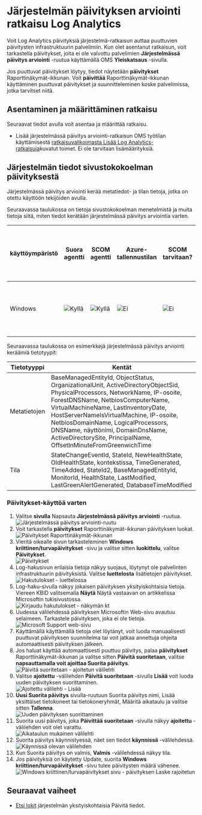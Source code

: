 <properties
    pageTitle="Järjestelmän päivityksen arviointi ratkaisu Log Analytics | Microsoft Azure"
    description="Voit Log Analytics päivityksiä järjestelmä-ratkaisun auttaa puuttuvien päivitysten infrastruktuurin palvelimiin."
    services="log-analytics"
    documentationCenter=""
    authors="bandersmsft"
    manager="jwhit"
    editor=""/>

<tags
    ms.service="log-analytics"
    ms.workload="na"
    ms.tgt_pltfrm="na"
    ms.devlang="na"
    ms.topic="article"
    ms.date="08/11/2016"
    ms.author="banders"/>

# <a name="system-update-assessment-solution-in-log-analytics"></a>Järjestelmän päivityksen arviointi ratkaisu Log Analytics

Voit Log Analytics päivityksiä järjestelmä-ratkaisun auttaa puuttuvien päivitysten infrastruktuurin palvelimiin. Kun olet asentanut ratkaisun, voit tarkastella päivitykset, joita ei ole valvottu palvelimien **Järjestelmässä päivitys arviointi** -ruutua käyttämällä OMS **Yleiskatsaus** -sivulla.

Jos puuttuvat päivitykset löytyy, tiedot näytetään **päivitykset** Raporttinäkymät-ikkunan. Voit **päivittää** Raporttinäkymät-ikkunan käyttäminen puuttuvat päivitykset ja suunnitteleminen koske palvelimissa, jotka tarvitset niitä.

## <a name="installing-and-configuring-the-solution"></a>Asentaminen ja määrittäminen ratkaisu
Seuraavat tiedot avulla voit asentaa ja määrittää ratkaisu.

- Lisää järjestelmässä päivitys arviointi-ratkaisun OMS työtilan käyttämisestä [ratkaisuvalikoimasta Lisää Log Analytics-ratkaisuja](log-analytics-add-solutions.md)kuvatut toimet.  Ei ole tarvitaan lisämäärityksiä.

## <a name="system-update-data-collection-details"></a>Järjestelmän tiedot sivustokokoelman päivityksestä

Järjestelmässä päivitys arviointi kerää metatiedot- ja tilan tietoja, jotka on otettu käyttöön tekijöiden avulla.

Seuraavassa taulukossa on tietoja sivustokokoelman menetelmistä ja muita tietoja siitä, miten tiedot kerätään järjestelmässä päivitys arviointia varten.

| käyttöympäristö | Suora agentti | SCOM agentti | Azure-tallennustilan | SCOM tarvitaan? | SCOM agentti tietojen lähetetyissä kutsuissa hallinta-ryhmä | sivustokokoelman korkojakso |
|---|---|---|---|---|---|---|
|Windows|![Kyllä](./media/log-analytics-system-update/oms-bullet-green.png)|![Kyllä](./media/log-analytics-system-update/oms-bullet-green.png)|![Ei](./media/log-analytics-system-update/oms-bullet-red.png)|            ![Ei](./media/log-analytics-system-update/oms-bullet-red.png)|![Kyllä](./media/log-analytics-system-update/oms-bullet-green.png)| Vähintään 2 kerrotaan luvulla per päivä- ja 15 minuutin päivityksen asentamisen jälkeen|

Seuraavassa taulukossa on esimerkkejä järjestelmässä päivitys arviointi keräämiä tietotyypit:

|**Tietotyyppi**|**Kentät**|
|---|---|
|Metatietojen|BaseManagedEntityId, ObjectStatus, OrganizationalUnit, ActiveDirectoryObjectSid, PhysicalProcessors, NetworkName, IP-osoite, ForestDNSName, NetbiosComputerName, VirtualMachineName, LastInventoryDate, HostServerNameIsVirtualMachine, IP-osoite, NetbiosDomainName, LogicalProcessors, DNSName, näyttönimi, DomainDnsName, ActiveDirectorySite, PrincipalName, OffsetInMinuteFromGreenwichTime|
|Tila|StateChangeEventId, StateId, NewHealthState, OldHealthState, kontekstissa, TimeGenerated, TimeAdded, StateId2, BaseManagedEntityId, MonitorId, HealthState, LastModified, LastGreenAlertGenerated, DatabaseTimeModified|


### <a name="to-work-with-updates"></a>Päivitykset-käyttöä varten

1. Valitse **sivulla** Napsauta **Järjestelmässä päivitys arviointi** -ruutua.  
    ![Järjestelmässä päivitys arviointi-ruutu](./media/log-analytics-system-update/sys-update-tile.png)
2. Voit tarkastella **päivitykset** Raporttinäkymät-ikkunan päivityksen luokat.  
    ![Päivitykset Raporttinäkymät-ikkunan](./media/log-analytics-system-update/sys-updates02.png)
3. Vieritä oikealle sivun tarkasteleminen **Windows kriittinen/turvapäivitykset** -sivu ja valitse sitten **luokittelu**, valitse **Päivitykset**.  
    ![Päivitykset](./media/log-analytics-system-update/sys-updates03.png)
4. Log-hakusivun erilaisia tietoja näkyy suojaus, löytynyt ole palvelinten infrastruktuurin päivityksistä. Valitse **luettelosta** lisätietojen päivitykset.  
    ![Hakutulokset - luettelossa](./media/log-analytics-system-update/sys-updates04.png)
5. Log-haku-sivulla näkyy jokaisen päivityksen yksityiskohtaisia tietoja. Viereen KBID valitsemalla **Näytä** Näytä vastaavan on artikkelissa Microsoftin tukisivustossa.  
    ![Kirjaudu hakutulokset - näkymän kt](./media/log-analytics-system-update/sys-updates05.png)
6. Uudessa välilehdessä päivityksen Microsoftin Web-sivu avautuu selaimeen. Tarkastele päivityksen, joka ei ole tietoja.  
    ![Microsoft Support web-sivu](./media/log-analytics-system-update/sys-updates06.png)
7. Käyttämällä käyttämällä tietoja olet löytänyt, voit luoda manuaalisesti puuttuvat päivityksen suunnitelma tai voit jatkaa annettuja ohjeita automaattisesti päivityksen jälkeen.
8. Jos haluat käyttää automaattisesti puuttuu päivitys, palaa **päivitykset** Raporttinäkymät-ikkunan ja valitse sitten **Päivitä suoritetaan**, valitse **napsauttamalla voit ajoittaa Suorita päivitys**.  
    ![Päivitä suoritetaan - ajoitetun välilehti](./media/log-analytics-system-update/sys-updates07.png)
9. Valitse **ajoitettu** -välilehden **Päivitä suoritetaan** -sivulla **Lisää** voit luoda uuden päivityksen suorittaminen.  
    ![Ajoitettu välilehti - Lisää](./media/log-analytics-system-update/sys-updates08.png)
10. **Uusi Suorita päivitys** sivulla-ruutuun Suorita päivitys nimi, Lisää yksittäiset tietokoneet tai tietokoneryhmät, Määritä aikataulu ja valitse sitten **Tallenna**.  
    ![Uuden päivityksen suorittaminen](./media/log-analytics-system-update/sys-updates09.png)
11. Suorita uusi päivitys, joka **Päivittää suoritetaan** -sivulla näkyy **ajoitettu** -välilehden voit olet varattu.  
    ![Aikataulun mukainen välilehti](./media/log-analytics-system-update/sys-updates10.png)
12. Suorita päivitys käynnistyessä, näet sen tiedot **käynnissä** -välilehdessä.  
    ![Käynnissä olevan välilehden](./media/log-analytics-system-update/sys-updates11.png)
13. Kun Suorita päivitys on valmis, **Valmis** -välilehdessä näkyy tila.
14. Jos päivityksiä on käytetty Update, suorita **Windows kriittinen/turvapäivitykset** -sivu tulee päivitysten määrä vähenee.  
    ![Windows kriittinen/turvapäivitykset sivu - päivityksen Laske rajoitetun](./media/log-analytics-system-update/sys-updates12.png)



## <a name="next-steps"></a>Seuraavat vaiheet

- [Etsi lokit](log-analytics-log-searches.md) järjestelmän yksityiskohtaisia Päivitä tiedot.
